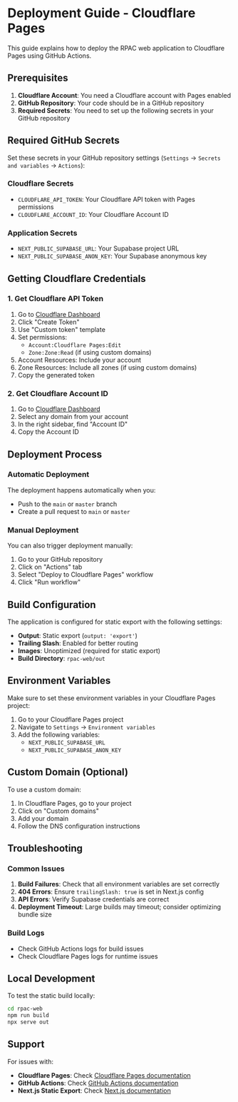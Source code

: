 # Deployment Guide - Cloudflare Pages

This guide explains how to deploy the RPAC web application to Cloudflare Pages using GitHub Actions.

## Prerequisites

1. **Cloudflare Account**: You need a Cloudflare account with Pages enabled
2. **GitHub Repository**: Your code should be in a GitHub repository
3. **Required Secrets**: You need to set up the following secrets in your GitHub repository

## Required GitHub Secrets

Set these secrets in your GitHub repository settings (`Settings` → `Secrets and variables` → `Actions`):

### Cloudflare Secrets
- `CLOUDFLARE_API_TOKEN`: Your Cloudflare API token with Pages permissions
- `CLOUDFLARE_ACCOUNT_ID`: Your Cloudflare Account ID

### Application Secrets
- `NEXT_PUBLIC_SUPABASE_URL`: Your Supabase project URL
- `NEXT_PUBLIC_SUPABASE_ANON_KEY`: Your Supabase anonymous key

## Getting Cloudflare Credentials

### 1. Get Cloudflare API Token
1. Go to [Cloudflare Dashboard](https://dash.cloudflare.com/profile/api-tokens)
2. Click "Create Token"
3. Use "Custom token" template
4. Set permissions:
   - `Account:Cloudflare Pages:Edit`
   - `Zone:Zone:Read` (if using custom domains)
5. Account Resources: Include your account
6. Zone Resources: Include all zones (if using custom domains)
7. Copy the generated token

### 2. Get Cloudflare Account ID
1. Go to [Cloudflare Dashboard](https://dash.cloudflare.com/)
2. Select any domain from your account
3. In the right sidebar, find "Account ID"
4. Copy the Account ID

## Deployment Process

### Automatic Deployment
The deployment happens automatically when you:
- Push to the `main` or `master` branch
- Create a pull request to `main` or `master`

### Manual Deployment
You can also trigger deployment manually:
1. Go to your GitHub repository
2. Click on "Actions" tab
3. Select "Deploy to Cloudflare Pages" workflow
4. Click "Run workflow"

## Build Configuration

The application is configured for static export with the following settings:

- **Output**: Static export (`output: 'export'`)
- **Trailing Slash**: Enabled for better routing
- **Images**: Unoptimized (required for static export)
- **Build Directory**: `rpac-web/out`

## Environment Variables

Make sure to set these environment variables in your Cloudflare Pages project:

1. Go to your Cloudflare Pages project
2. Navigate to `Settings` → `Environment variables`
3. Add the following variables:
   - `NEXT_PUBLIC_SUPABASE_URL`
   - `NEXT_PUBLIC_SUPABASE_ANON_KEY`

## Custom Domain (Optional)

To use a custom domain:

1. In Cloudflare Pages, go to your project
2. Click on "Custom domains"
3. Add your domain
4. Follow the DNS configuration instructions

## Troubleshooting

### Common Issues

1. **Build Failures**: Check that all environment variables are set correctly
2. **404 Errors**: Ensure `trailingSlash: true` is set in Next.js config
3. **API Errors**: Verify Supabase credentials are correct
4. **Deployment Timeout**: Large builds may timeout; consider optimizing bundle size

### Build Logs
- Check GitHub Actions logs for build issues
- Check Cloudflare Pages logs for runtime issues

## Local Development

To test the static build locally:

```bash
cd rpac-web
npm run build
npx serve out
```

## Support

For issues with:
- **Cloudflare Pages**: Check [Cloudflare Pages documentation](https://developers.cloudflare.com/pages/)
- **GitHub Actions**: Check [GitHub Actions documentation](https://docs.github.com/en/actions)
- **Next.js Static Export**: Check [Next.js documentation](https://nextjs.org/docs/advanced-features/static-html-export)
